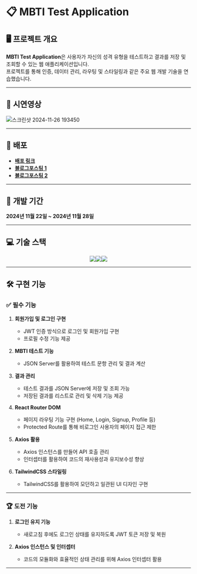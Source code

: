 # 📋 MBTI Test Application

## 🖥️ 프로젝트 개요
**MBTI Test Application**은 사용자가 자신의 성격 유형을 테스트하고 결과를 저장 및 조회할 수 있는 웹 애플리케이션입니다.  
프로젝트를 통해 인증, 데이터 관리, 라우팅 및 스타일링과 같은 주요 웹 개발 기술을 연습했습니다.

---

## 🎥 시연영상

![스크린샷 2024-11-26 193450](https://github.com/user-attachments/assets/4dbbace7-85e0-4765-b2d3-3756037fddf8)

---

## 🔗 배포
- **[배포 링크](https://react-mbti-test-wine.vercel.app/)**
- **[블로그포스팅 1](https://velog.io/@hhyun19/%EC%8B%AC%ED%99%94%EA%B3%BC%EC%A0%9C-MBTI-%ED%85%8C%EC%8A%A4%ED%8A%B8-%EB%A7%8C%EB%93%A4%EA%B8%B0)**
- **[블로그포스팅 2](https://velog.io/@hhyun19/%EC%8B%AC%ED%99%94%EA%B3%BC%EC%A0%9C-MBTI-%ED%85%8C%EC%8A%A4%ED%8A%B8-%EB%A7%8C%EB%93%A4%EA%B8%B02)** 

---

## 📆 개발 기간
**2024년 11월 22일 ~ 2024년 11월 28일**

---

## 💻 기술 스택
<div style="display:flex; justify-content: center;"> 
  <img src="https://img.shields.io/badge/React-61DAFB?style=for-the-badge&logo=react&logoColor=black"> 
  <img src="https://img.shields.io/badge/TailwindCSS-06B6D4?style=for-the-badge&logo=tailwindcss&logoColor=white"> 
  <img src="https://img.shields.io/badge/Axios-5A29E4?style=for-the-badge&logo=axios&logoColor=white"> 
</div>

---

## 🛠️ 구현 기능

### ✅ 필수 기능
1. **회원가입 및 로그인 구현**
   - JWT 인증 방식으로 로그인 및 회원가입 구현
   - 프로필 수정 기능 제공

2. **MBTI 테스트 기능**
   - JSON Server를 활용하여 테스트 문항 관리 및 결과 계산

3. **결과 관리**
   - 테스트 결과를 JSON Server에 저장 및 조회 가능
   - 저장된 결과를 리스트로 관리 및 삭제 기능 제공

4. **React Router DOM**
   - 페이지 라우팅 기능 구현 (Home, Login, Signup, Profile 등)
   - Protected Route를 통해 비로그인 사용자의 페이지 접근 제한

5. **Axios 활용**
   - Axios 인스턴스를 만들어 API 호출 관리
   - 인터셉터를 활용하여 코드의 재사용성과 유지보수성 향상

6. **TailwindCSS 스타일링**
   - TailwindCSS를 활용하여 모던하고 일관된 UI 디자인 구현

---

### 🏆 도전 기능
1. **로그인 유지 기능**
   - 새로고침 후에도 로그인 상태를 유지하도록 JWT 토큰 저장 및 복원

2. **Axios 인스턴스 및 인터셉터**
   - 코드의 모듈화와 효율적인 상태 관리를 위해 Axios 인터셉터 활용

---
